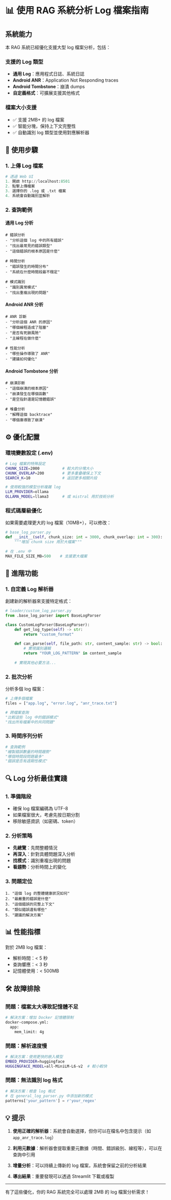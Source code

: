 # 📊 使用 RAG 系統分析 Log 檔案指南

## 系統能力

本 RAG 系統已經優化支援大型 log 檔案分析，包括：

### 支援的 Log 類型
- **通用 Log**：應用程式日誌、系統日誌
- **Android ANR**：Application Not Responding traces
- **Android Tombstone**：崩潰 dumps
- **自定義格式**：可擴展支援其他格式

### 檔案大小支援
- ✅ 支援 2MB+ 的 log 檔案
- ✅ 智能分塊，保持上下文完整性
- ✅ 自動識別 log 類型並使用對應解析器

## 📝 使用步驟

### 1. 上傳 Log 檔案

```python
# 透過 Web UI
1. 開啟 http://localhost:8501
2. 點擊上傳檔案
3. 選擇你的 .log 或 .txt 檔案
4. 系統會自動識別並解析
```

### 2. 查詢範例

#### 通用 Log 分析
```
# 錯誤分析
- "分析這個 log 中的所有錯誤"
- "找出最常見的錯誤類型"
- "這個錯誤的根本原因是什麼"

# 時間分析
- "錯誤發生的時間分布"
- "系統在什麼時間段最不穩定"

# 模式識別
- "識別異常模式"
- "找出重複出現的問題"
```

#### Android ANR 分析
```
# ANR 診斷
- "分析這個 ANR 的原因"
- "哪個線程造成了阻塞"
- "是否有死鎖風險"
- "主線程在做什麼"

# 性能分析
- "哪些操作導致了 ANR"
- "建議如何優化"
```

#### Android Tombstone 分析
```
# 崩潰診斷
- "這個崩潰的根本原因"
- "崩潰發生在哪個函數"
- "是空指針還是記憶體錯誤"

# 堆疊分析
- "解釋這個 backtrace"
- "哪個庫導致了崩潰"
```

## ⚙️ 優化配置

### 環境變數設定 (.env)

```bash
# Log 檔案的特殊設定
CHUNK_SIZE=2000          # 較大的分塊大小
CHUNK_OVERLAP=200        # 更多重疊確保上下文
SEARCH_K=10              # 返回更多相關片段

# 使用較強的模型分析複雜 log
LLM_PROVIDER=ollama
OLLAMA_MODEL=llama3      # 或 mistral 用於技術分析
```

### 程式碼層級優化

如果需要處理更大的 log 檔案（10MB+），可以修改：

```python
# base_log_parser.py
def __init__(self, chunk_size: int = 3000, chunk_overlap: int = 300):
    """增加 chunk size 用於大檔案"""
    
# 在 .env 中
MAX_FILE_SIZE_MB=500    # 支援更大檔案
```

## 🎯 進階功能

### 1. 自定義 Log 解析器

創建新的解析器來支援特定格式：

```python
# loader/custom_log_parser.py
from .base_log_parser import BaseLogParser

class CustomLogParser(BaseLogParser):
    def get_log_type(self) -> str:
        return "custom_format"
    
    def can_parse(self, file_path: str, content_sample: str) -> bool:
        # 實現識別邏輯
        return "YOUR_LOG_PATTERN" in content_sample
    
    # 實現其他必要方法...
```

### 2. 批次分析

分析多個 log 檔案：

```python
# 上傳多個檔案
files = ["app.log", "error.log", "anr_trace.txt"]

# 跨檔案查詢
"比較這些 log 中的錯誤模式"
"找出所有檔案中的共同問題"
```

### 3. 時間序列分析

```python
# 查詢範例
"繪製錯誤數量的時間趨勢"
"哪個時間段問題最多"
"錯誤是否有週期性模式"
```

## 🔍 Log 分析最佳實踐

### 1. 準備階段
- 確保 log 檔案編碼為 UTF-8
- 如果檔案很大，考慮先按日期分割
- 移除敏感資訊（如密碼、token）

### 2. 分析策略
- **先總覽**：先問整體情況
- **再深入**：針對具體問題深入分析
- **找模式**：識別重複出現的問題
- **看趨勢**：分析時間上的變化

### 3. 問題定位
```
1. "這個 log 的整體健康狀況如何"
2. "最嚴重的錯誤是什麼"
3. "這個錯誤的完整上下文"
4. "類似錯誤還有哪些"
5. "建議的解決方案"
```

## 📊 性能指標

對於 2MB log 檔案：
- 解析時間：< 5 秒
- 查詢響應：< 3 秒
- 記憶體使用：< 500MB

## 🛠️ 故障排除

### 問題：檔案太大導致記憶體不足
```bash
# 解決方案：增加 Docker 記憶體限制
docker-compose.yml:
  app:
    mem_limit: 4g
```

### 問題：解析速度慢
```bash
# 解決方案：使用更快的嵌入模型
EMBED_PROVIDER=huggingface
HUGGINGFACE_MODEL=all-MiniLM-L6-v2  # 較小較快
```

### 問題：無法識別 log 格式
```python
# 解決方案：檢查 log 格式
# 在 general_log_parser.py 中添加新的模式
patterns['your_pattern'] = r'your_regex'
```

## 💡 提示

1. **使用正確的解析器**：系統會自動選擇，但你可以在檔名中包含提示（如 `app_anr_trace.log`）

2. **利用元數據**：解析器會提取重要元數據（時間、錯誤級別、線程等），可以在查詢中引用

3. **增量分析**：可以持續上傳新的 log 檔案，系統會保留之前的分析結果

4. **導出結果**：重要發現可以透過 Streamlit 下載或複製

---

有了這些優化，你的 RAG 系統完全可以處理 2MB 的 log 檔案分析需求！